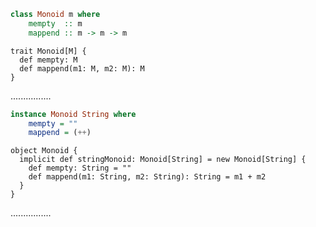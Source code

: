 ```Haskell
class Monoid m where
    mempty  :: m
    mappend :: m -> m -> m
```
```tut:silent
trait Monoid[M] {
  def mempty: M
  def mappend(m1: M, m2: M): M
}
```
................
```Haskell
instance Monoid String where
    mempty = ""
    mappend = (++)
```
```tut:silent
object Monoid {
  implicit def stringMonoid: Monoid[String] = new Monoid[String] {
    def mempty: String = ""
    def mappend(m1: String, m2: String): String = m1 + m2
  }
}
```
................
